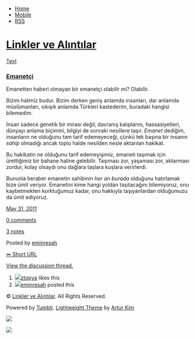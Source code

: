 -   [Home](/)
-   [Mobile](/mobile)
-   [RSS](http://eminresah.tumblr.com/rss)

[Linkler ve Alıntılar](/)
=========================

[Text](http://eminresah.tumblr.com/post/6027716979/emanetci)

### [Emanetçi](http://eminresah.tumblr.com/post/6027716979/emanetci)

Emanetten haberi olmayan bir emanetçi olabilir mi? Olabilir.

Bizim halimiz budur. Bizim derken geniş anlamda insanları, dar anlamda
müslümanları, sıkışık anlamda Türkleri kastederim, buradaki hangisi
bilemedim.

İnsan sadece genetik bir mirası değil, davranış kalıplarını,
hassasiyetleri, dünyayı anlama biçimini, bilgiyi de sonraki nesillere
taşır. *Emanet* dediğim, insanların ne olduğunu tam tarif edemeyeceği,
çünkü tek başına bir insanın *sahip* olmadığı ancak toplu halde nesilden
nesle aktarılan hakikat.

Bu hakikatin ne olduğunu tarif edemeyişimiz, emaneti taşımak için
ürettiğimiz bir bahane haline gelebilir. Taşıması zor, yaşaması zor,
aktarması zordur, kolay olsaydı onu dağlara taşlara kuşlara verirlerdi.

Bununla beraber emanetin sahibinin *her an burada* olduğunu hatırlamak
bize ümit veriyor. Emanetini kime hangi yoldan taşıtacağını bilemiyoruz,
onu kaybetmekten korktuğumuz kadar, onu hakkıyla taşıyanlardan
olduğumuzu da ümit ediyoruz.

[May 31, 2011](http://eminresah.tumblr.com/post/6027716979/emanetci)

[0
comments](http://eminresah.tumblr.com/post/6027716979/emanetci#disqus_thread)

[3 notes](http://eminresah.tumblr.com/post/6027716979/emanetci#notes)

Posted by [eminresah](http://eminresah.tumblr.com/)

[∞ Short URL](http://tmblr.co/ZWS1Oy5dHwbp)

[View the discussion thread.](http://erblog.disqus.com/?url=ref)

1.  [![](http://38.media.tumblr.com/avatar_17d7756f7f8f_16.png)](http://ztopya.tumblr.com/ "aglea ")[ztopya](http://ztopya.tumblr.com/ "aglea")
    likes this
2.  [![](http://38.media.tumblr.com/avatar_06c8562d8d9e_16.png)](http://eminresah.tumblr.com/ "Linkler ve Alıntılar")[eminresah](http://eminresah.tumblr.com/ "Linkler ve Alıntılar")
    posted this

© [Linkler ve Alıntılar](/). All Rights Reserved.

Powered by [Tumblr](http://tumblr.com). [Lightweight
Theme](http://www.tumblr.com/theme/10820) by [Artur
Kim](http://arturkim.com)

![](https://px.srvcs.tumblr.com/impixu?T=1434918975&J=eyJ0eXBlIjoidXJsIiwidXJsIjoiaHR0cDpcL1wvZW1pbnJlc2FoLnR1bWJsci5jb21cL3Bvc3RcLzYwMjc3MTY5NzlcL2VtYW5ldGNpIiwicmVxdHlwZSI6MCwicm91dGUiOiJcL3Bvc3RcLzppZFwvOnN1bW1hcnkiLCJub3NjcmlwdCI6MX0=&U=LOCGDOIOBE&K=3d0de4d549b1f14707478f5059c17b3a08533b83a8920c6a2cf3e35e05a47625&R=)

![](https://px.srvcs.tumblr.com/impixu?T=1434918975&J=eyJ0eXBlIjoicG9zdCIsInVybCI6Imh0dHA6XC9cL2VtaW5yZXNhaC50dW1ibHIuY29tXC9wb3N0XC82MDI3NzE2OTc5XC9lbWFuZXRjaSIsInJlcXR5cGUiOjAsInJvdXRlIjoiXC9wb3N0XC86aWRcLzpzdW1tYXJ5IiwicG9zdHMiOlt7InBvc3RpZCI6IjYwMjc3MTY5NzkiLCJibG9naWQiOiIzNjQ4MDI4Iiwic291cmNlIjozM31dLCJub3NjcmlwdCI6MX0=&U=CKLHLCNIIP&K=dbb272369e890e68dc32dc4ffea4d98c3ef664a3edf04a3d377e5b9ca733ee49&R=)

